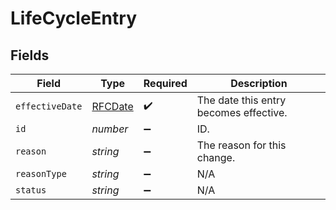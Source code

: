 # LifeCycleEntry


## Fields

| Field                                  | Type                                   | Required                               | Description                            |
| -------------------------------------- | -------------------------------------- | -------------------------------------- | -------------------------------------- |
| `effectiveDate`                        | [RFCDate](../../../types/rfcdate.md)   | :heavy_check_mark:                     | The date this entry becomes effective. |
| `id`                                   | *number*                               | :heavy_minus_sign:                     | ID.                                    |
| `reason`                               | *string*                               | :heavy_minus_sign:                     | The reason for this change.            |
| `reasonType`                           | *string*                               | :heavy_minus_sign:                     | N/A                                    |
| `status`                               | *string*                               | :heavy_minus_sign:                     | N/A                                    |